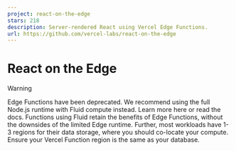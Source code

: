```yaml
---
project: react-on-the-edge
stars: 218
description: Server-rendered React using Vercel Edge Functions.
url: https://github.com/vercel-labs/react-on-the-edge
---
```


React on the Edge
=================

Warning

Edge Functions have been deprecated. We recommend using the full Node.js runtime with Fluid compute instead. Learn more here or read the docs. Functions using Fluid retain the benefits of Edge Functions, without the downsides of the limited Edge runtime. Further, most workloads have 1-3 regions for their data storage, where you should co-locate your compute. Ensure your Vercel Function region is the same as your database.
